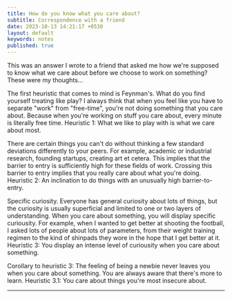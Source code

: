 ```yaml
---
title: How do you know what you care about? 
subtitle: Correspondence with a friend
date: 2023-10-13 14:21:17 +0530
layout: default
keywords: notes
published: true
---
```


This was an answer I wrote to a friend that asked me how we're supposed to know what we care about before we choose to work on something? These were my thoughts...

The first heuristic that comes to mind is Feynman's. What do you find yourself treating like play? I always think that when you feel like you have to separate "work" from "free-time", you're not doing something that you care about. Because when you're working on stuff you care about, every minute is literally free time. Heuristic 1: What we like to play with is what we care about most.

There are certain things you can't do without thinking a few standard deviations differently to your peers. For example, academic or industrial research, founding startups, creating art et cetera. This implies that the barrier to entry is sufficiently high for these fields of work. Crossing this barrier to entry implies that you really care about what you're doing. Heuristic 2: An inclination to do things with an unusually high barrier-to-entry.

Specific curiosity. Everyone has general curiosity about lots of things, but the curiosity is usually superficial and limited to one or two layers of understanding. When you care about something, you will display specific curiousity. For example, when I wanted to get better at shooting the football, I asked lots of people about lots of parameters, from their weight training regimen to the kind of shinpads they wore in the hope that I get better at it. Heuristic 3: You display an intense level of curiousity when you care about something.

Corollary to heuristic 3: The feeling of being a newbie never leaves you when you care about something. You are always aware that there's more to learn. Heuristic 3.1: You care about things you're most insecure about.

---
